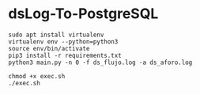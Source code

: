 # dsLog-To-PostgreSQL

```
sudo apt install virtualenv
virtualenv env --python=python3
source env/bin/activate
pip3 install -r requirements.txt
python3 main.py -n 0 -f ds_flujo.log -a ds_aforo.log
```

```
chmod +x exec.sh 
./exec.sh 
```

